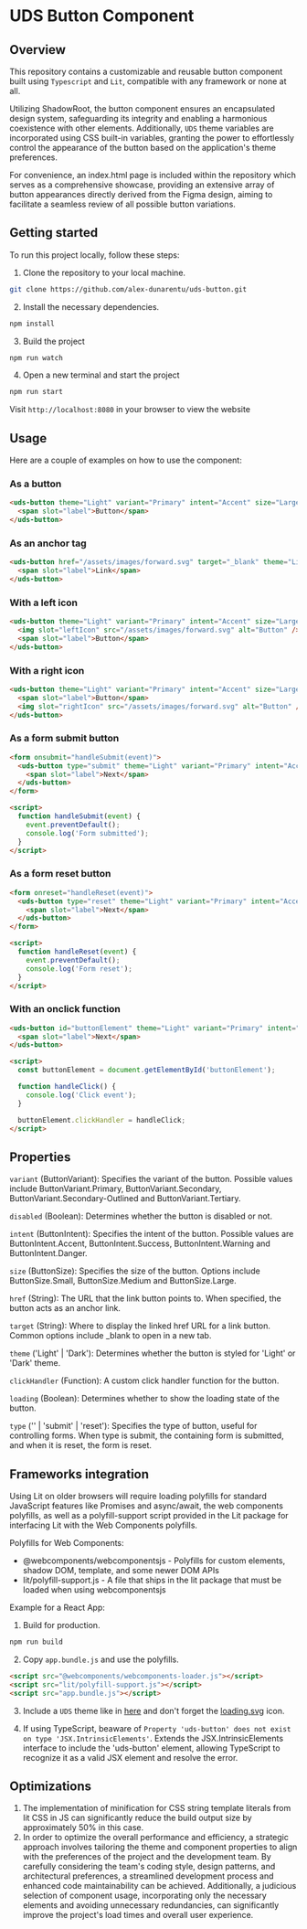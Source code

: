 # UDS Button Component

## Overview

This repository contains a customizable and reusable button component built using `Typescript` and `Lit`, compatible with any framework or none at all.

Utilizing ShadowRoot, the button component ensures an encapsulated design system, safeguarding its integrity and enabling a harmonious coexistence with other elements. Additionally, `UDS` theme variables are incorporated using CSS built-in variables, granting the power to effortlessly control the appearance of the button based on the application's theme preferences.

For convenience, an index.html page is included within the repository which serves as a comprehensive showcase, providing an extensive array of button appearances directly derived from the Figma design, aiming to facilitate a seamless review of all possible button variations.

## Getting started

To run this project locally, follow these steps:

1. Clone the repository to your local machine.

```sh
git clone https://github.com/alex-dunarentu/uds-button.git
```

2. Install the necessary dependencies.

```sh
npm install
```

3. Build the project

```sh
npm run watch
```

4. Open a new terminal and start the project

```sh
npm run start
```

Visit `http://localhost:8080` in your browser to view the website

## Usage

Here are a couple of examples on how to use the component:

### As a button

```html
<uds-button theme="Light" variant="Primary" intent="Accent" size="Large">
  <span slot="label">Button</span>
</uds-button>
```

### As an anchor tag

```html
<uds-button href="/assets/images/forward.svg" target="_blank" theme="Light" variant="Primary" intent="Accent" size="Large">
  <span slot="label">Link</span>
</uds-button>
```

### With a left icon

```html
<uds-button theme="Light" variant="Primary" intent="Accent" size="Large">
  <img slot="leftIcon" src="/assets/images/forward.svg" alt="Button" />
  <span slot="label">Button</span>
</uds-button>
```

### With a right icon

```html
<uds-button theme="Light" variant="Primary" intent="Accent" size="Large">
  <span slot="label">Button</span>
  <img slot="rightIcon" src="/assets/images/forward.svg" alt="Button" />
</uds-button>
```

### As a form submit button

```html
<form onsubmit="handleSubmit(event)">
  <uds-button type="submit" theme="Light" variant="Primary" intent="Accent" size="Large">
    <span slot="label">Next</span>
  </uds-button>
</form>

<script>
  function handleSubmit(event) {
    event.preventDefault();
    console.log('Form submitted');
  }
</script>
```

### As a form reset button

```html
<form onreset="handleReset(event)">
  <uds-button type="reset" theme="Light" variant="Primary" intent="Accent" size="Large">
    <span slot="label">Next</span>
  </uds-button>
</form>

<script>
  function handleReset(event) {
    event.preventDefault();
    console.log('Form reset');
  }
</script>
```

### With an onclick function

```html
<uds-button id="buttonElement" theme="Light" variant="Primary" intent="Accent" size="Large">
  <span slot="label">Next</span>
</uds-button>

<script>
  const buttonElement = document.getElementById('buttonElement');

  function handleClick() {
    console.log('Click event');
  }

  buttonElement.clickHandler = handleClick;
</script>
```

## Properties

`variant` (ButtonVariant): Specifies the variant of the button. Possible values include ButtonVariant.Primary, ButtonVariant.Secondary, ButtonVariant.Secondary-Outlined and ButtonVariant.Tertiary.

`disabled` (Boolean): Determines whether the button is disabled or not.

`intent` (ButtonIntent): Specifies the intent of the button. Possible values are ButtonIntent.Accent, ButtonIntent.Success, ButtonIntent.Warning and ButtonIntent.Danger.

`size` (ButtonSize): Specifies the size of the button. Options include ButtonSize.Small, ButtonSize.Medium and ButtonSize.Large.

`href` (String): The URL that the link button points to. When specified, the button acts as an anchor link.

`target` (String): Where to display the linked href URL for a link button. Common options include \_blank to open in a new tab.

`theme` ('Light' | 'Dark'): Determines whether the button is styled for 'Light' or 'Dark' theme.

`clickHandler` (Function): A custom click handler function for the button.

`loading` (Boolean): Determines whether to show the loading state of the button.

`type` ('' | 'submit' | 'reset'): Specifies the type of button, useful for controlling forms. When type is submit, the containing form is submitted, and when it is reset, the form is reset.

## Frameworks integration

Using Lit on older browsers will require loading polyfills for standard JavaScript features like Promises and async/await, the web components polyfills, as well as a polyfill-support script provided in the Lit package for interfacing Lit with the Web Components polyfills.

Polyfills for Web Components:

- @webcomponents/webcomponentsjs - Polyfills for custom elements, shadow DOM, template, and some newer DOM APIs
- lit/polyfill-support.js - A file that ships in the lit package that must be loaded when using webcomponentsjs

Example for a React App:

1. Build for production.

```sh
npm run build
```

2. Copy `app.bundle.js` and use the polyfills.

```html
<script src="@webcomponents/webcomponents-loader.js"></script>
<script src="lit/polyfill-support.js"></script>
<script src="app.bundle.js"></script>
```

3. Include a `UDS` theme like in [here](https://github.com/alex-dunarentu/uds-button/blob/main/src/assets/styles/themeMock.css) and don't forget the [loading.svg](https://github.com/alex-dunarentu/uds-button/blob/main/src/assets/images/loading.svg) icon.

4. If using TypeScript, beaware of `Property 'uds-button' does not exist on type 'JSX.IntrinsicElements'`. Extends the JSX.IntrinsicElements interface to include the 'uds-button' element, allowing TypeScript to recognize it as a valid JSX element and resolve the error.

## Optimizations

1. The implementation of minification for CSS string template literals from lit CSS in JS can significantly reduce the build output size by approximately 50% in this case.
2. In order to optimize the overall performance and efficiency, a strategic approach involves tailoring the theme and component properties to align with the preferences of the project and the development team. By carefully considering the team's coding style, design patterns, and architectural preferences, a streamlined development process and enhanced code maintainability can be achieved. Additionally, a judicious selection of component usage, incorporating only the necessary elements and avoiding unnecessary redundancies, can significantly improve the project's load times and overall user experience.
